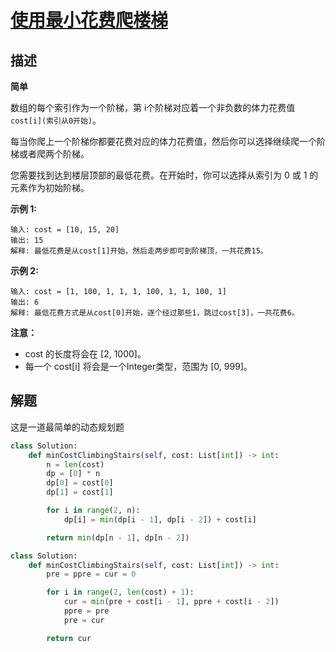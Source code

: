 # [使用最小花费爬楼梯](https://leetcode-cn.com/problems/min-cost-climbing-stairs/)

## 描述

**简单**

数组的每个索引作为一个阶梯，第 i个阶梯对应着一个非负数的体力花费值 `cost[i](索引从0开始)`。

每当你爬上一个阶梯你都要花费对应的体力花费值，然后你可以选择继续爬一个阶梯或者爬两个阶梯。

您需要找到达到楼层顶部的最低花费。在开始时，你可以选择从索引为 0 或 1 的元素作为初始阶梯。

**示例 1:**

```
输入: cost = [10, 15, 20]
输出: 15
解释: 最低花费是从cost[1]开始，然后走两步即可到阶梯顶，一共花费15。
```

**示例 2:**

```
输入: cost = [1, 100, 1, 1, 1, 100, 1, 1, 100, 1]
输出: 6
解释: 最低花费方式是从cost[0]开始，逐个经过那些1，跳过cost[3]，一共花费6。
```

**注意：**

- cost 的长度将会在 [2, 1000]。
- 每一个 cost[i] 将会是一个Integer类型，范围为 [0, 999]。

## 解题

这是一道最简单的动态规划题

```python
class Solution:
    def minCostClimbingStairs(self, cost: List[int]) -> int:
        n = len(cost)
        dp = [0] * n
        dp[0] = cost[0]
        dp[1] = cost[1]

        for i in range(2, n):
            dp[i] = min(dp[i - 1], dp[i - 2]) + cost[i]

        return min(dp[n - 1], dp[n - 2])
```

```python
class Solution:
    def minCostClimbingStairs(self, cost: List[int]) -> int:
        pre = ppre = cur = 0

        for i in range(2, len(cost) + 1):
            cur = min(pre + cost[i - 1], ppre + cost[i - 2])
            ppre = pre
            pre = cur

        return cur
```

